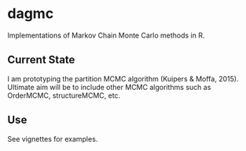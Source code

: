 # dagmc

Implementations of Markov Chain Monte Carlo methods in R.

## Current State

I am prototyping the partition MCMC algorithm (Kuipers & Moffa, 2015). Ultimate aim will be to include other MCMC algorithms such as OrderMCMC, structureMCMC, etc.

## Use

See vignettes for examples.
